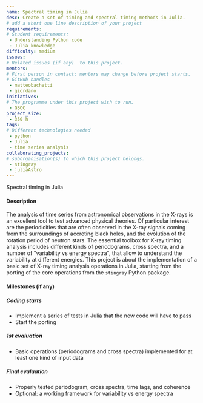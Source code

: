 ```yaml
---
name: Spectral timing in Julia
desc: Create a set of timing and spectral timing methods in Julia.
# add a short one line description of your project
requirements:
# Student requirements:
 - Understanding Python code
 - Julia knowledge
difficulty: medium
issues:
# Related issues (if any)  to this project.
mentors:
# First person in contact; mentors may change before project starts.
# GitHub handles
 - matteobachetti
 - giordano
initiatives:
# The programme under this project wish to run.
 - GSOC
project_size:
 - 350 h
tags:
# Different technologies needed
 - python
 - Julia
 - time series analysis
collaborating_projects:
# suborganisation(s) to which this project belongs.
 - stingray
 - juliaAstro
---
```

Spectral timing in Julia

#### Description
The analysis of time series from astronomical observations in the X-rays is an 
excellent tool to test advanced physical theories.
Of particular interest are the periodicities that are often observed in the 
X-ray signals coming from the surroundings of accreting black holes, and the
evolution of the rotation period of neutron stars.
The essential toolbox for X-ray timing analysis includes different kinds of 
periodograms, cross spectra, and a number of "variability vs energy spectra", that
allow to understand the variability at different energies.
This project is about the implementation of a basic set of X-ray timing analysis 
operations in Julia, starting from the porting of the core operations from the
`stingray` Python package. 

#### Milestones (if any)

##### Coding starts

* Implement a series of tests in Julia that the new code will have to pass
* Start the porting

##### 1st evaluation

* Basic operations (periodograms and cross spectra) implemented for at least 
  one kind of input data

##### Final evaluation

* Properly tested periodogram, cross spectra, time lags, and coherence
* Optional: a working framework for variability vs energy spectra
